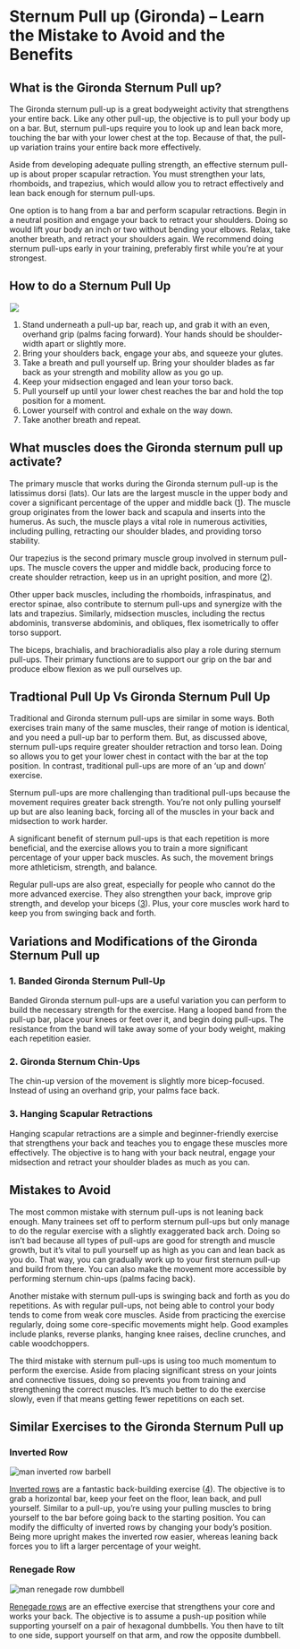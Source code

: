 # Sternum Pull up (Gironda) – Learn the Mistake to Avoid and the Benefits

## What is the Gironda Sternum Pull up?

The Gironda sternum pull-up is a great bodyweight activity that strengthens your entire back. Like any other pull-up, the objective is to pull your body up on a bar. But, sternum pull-ups require you to look up and lean back more, touching the bar with your lower chest at the top. Because of that, the pull-up variation trains your entire back more effectively. 

Aside from developing adequate pulling strength, an effective sternum pull-up is about proper scapular retraction. You must strengthen your lats, rhomboids, and trapezius, which would allow you to retract effectively and lean back enough for sternum pull-ups. 

One option is to hang from a bar and perform scapular retractions. Begin in a neutral position and engage your back to retract your shoulders. Doing so would lift your body an inch or two without bending your elbows. Relax, take another breath, and retract your shoulders again. We recommend doing sternum pull-ups early in your training, preferably first while you’re at your strongest.

## How to do a Sternum Pull Up 

![](data:image/gif;base64,R0lGODlhAQABAAAAACH5BAEKAAEALAAAAAABAAEAAAICTAEAOw==)![]( https://pump-app.s3.eu-west-2.amazonaws.com/exercise-assets/04661101-Gironda-Sternum-Chin_Back_small.jpg)

  1. Stand underneath a pull-up bar, reach up, and grab it with an even, overhand grip (palms facing forward). Your hands should be shoulder-width apart or slightly more.
  2. Bring your shoulders back, engage your abs, and squeeze your glutes.
  3. Take a breath and pull yourself up. Bring your shoulder blades as far back as your strength and mobility allow as you go up. 
  4. Keep your midsection engaged and lean your torso back.
  5. Pull yourself up until your lower chest reaches the bar and hold the top position for a moment.
  6. Lower yourself with control and exhale on the way down.
  7. Take another breath and repeat.

## What muscles does the Gironda sternum pull up activate?

The primary muscle that works during the Gironda sternum pull-up is the latissimus dorsi (lats). Our lats are the largest muscle in the upper body and cover a significant percentage of the upper and middle back ([1](https://www.ncbi.nlm.nih.gov/books/NBK448120/)). The muscle group originates from the lower back and scapula and inserts into the humerus. As such, the muscle plays a vital role in numerous activities, including pulling, retracting our shoulder blades, and providing torso stability.

Our trapezius is the second primary muscle group involved in sternum pull-ups. The muscle covers the upper and middle back, producing force to create shoulder retraction, keep us in an upright position, and more ([2](https://www.ncbi.nlm.nih.gov/books/NBK518994/)). 

Other upper back muscles, including the rhomboids, infraspinatus, and erector spinae, also contribute to sternum pull-ups and synergize with the lats and trapezius. Similarly, midsection muscles, including the rectus abdominis, transverse abdominis, and obliques, flex isometrically to offer torso support.

The biceps, brachialis, and brachioradialis also play a role during sternum pull-ups. Their primary functions are to support our grip on the bar and produce elbow flexion as we pull ourselves up.

## Tradtional Pull Up Vs Gironda Sternum Pull Up

Traditional and Gironda sternum pull-ups are similar in some ways. Both exercises train many of the same muscles, their range of motion is identical, and you need a pull-up bar to perform them. But, as discussed above, sternum pull-ups require greater shoulder retraction and torso lean. Doing so allows you to get your lower chest in contact with the bar at the top position. In contrast, traditional pull-ups are more of an ‘up and down’ exercise.

Sternum pull-ups are more challenging than traditional pull-ups because the movement requires greater back strength. You’re not only pulling yourself up but are also leaning back, forcing all of the muscles in your back and midsection to work harder.

A significant benefit of sternum pull-ups is that each repetition is more beneficial, and the exercise allows you to train a more significant percentage of your upper back muscles. As such, the movement brings more athleticism, strength, and balance.

Regular pull-ups are also great, especially for people who cannot do the more advanced exercise. They also strengthen your back, improve grip strength, and develop your biceps ([3](https://www.ncbi.nlm.nih.gov/pmc/articles/PMC5548150/)). Plus, your core muscles work hard to keep you from swinging back and forth.

## Variations and Modifications of the Gironda Sternum Pull up

### 1\. Banded Gironda Sternum Pull-Up

Banded Gironda sternum pull-ups are a useful variation you can perform to build the necessary strength for the exercise. Hang a looped band from the pull-up bar, place your knees or feet over it, and begin doing pull-ups. The resistance from the band will take away some of your body weight, making each repetition easier.

### 2\. Gironda Sternum Chin-Ups

The chin-up version of the movement is slightly more bicep-focused. Instead of using an overhand grip, your palms face back. 

### 3\. Hanging Scapular Retractions

Hanging scapular retractions are a simple and beginner-friendly exercise that strengthens your back and teaches you to engage these muscles more effectively. The objective is to hang with your back neutral, engage your midsection and retract your shoulder blades as much as you can.

## Mistakes to Avoid

The most common mistake with sternum pull-ups is not leaning back enough. Many trainees set off to perform sternum pull-ups but only manage to do the regular exercise with a slightly exaggerated back arch. Doing so isn’t bad because all types of pull-ups are good for strength and muscle growth, but it’s vital to pull yourself up as high as you can and lean back as you do. That way, you can gradually work up to your first sternum pull-up and build from there. You can also make the movement more accessible by performing sternum chin-ups (palms facing back). 

Another mistake with sternum pull-ups is swinging back and forth as you do repetitions. As with regular pull-ups, not being able to control your body tends to come from weak core muscles. Aside from practicing the exercise regularly, doing some core-specific movements might help. Good examples include planks, reverse planks, hanging knee raises, decline crunches, and cable woodchoppers.

The third mistake with sternum pull-ups is using too much momentum to perform the exercise. Aside from placing significant stress on your joints and connective tissues, doing so prevents you from training and strengthening the correct muscles. It’s much better to do the exercise slowly, even if that means getting fewer repetitions on each set.

## Similar Exercises to the Gironda Sternum Pull up 

### Inverted Row

![man inverted row barbell](data:image/gif;base64,R0lGODlhAQABAAAAACH5BAEKAAEALAAAAAABAAEAAAICTAEAOw==)![man inverted row barbell](https://www.hevyapp.com/wp-content/uploads/DSC04217-1-1024x683.jpg)

[Inverted rows](https://www.hevyapp.com/exercises/how-to-inverted-row/) are a fantastic back-building exercise ([4](https://pubmed.ncbi.nlm.nih.gov/19197209/)). The objective is to grab a horizontal bar, keep your feet on the floor, lean back, and pull yourself. Similar to a pull-up, you’re using your pulling muscles to bring yourself to the bar before going back to the starting position. You can modify the difficulty of inverted rows by changing your body’s position. Being more upright makes the inverted row easier, whereas leaning back forces you to lift a larger percentage of your weight.

### Renegade Row

![man renegade row dumbbell](data:image/gif;base64,R0lGODlhAQABAAAAACH5BAEKAAEALAAAAAABAAEAAAICTAEAOw==)![man renegade row dumbbell](https://www.hevyapp.com/wp-content/uploads/DSC03430-edited-1024x576.jpg)

[Renegade rows](https://www.hevyapp.com/exercises/how-to-renegade-row/) are an effective exercise that strengthens your core and works your back. The objective is to assume a push-up position while supporting yourself on a pair of hexagonal dumbbells. You then have to tilt to one side, support yourself on that arm, and row the opposite dumbbell.
